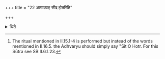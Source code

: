 +++
title = "22 आश्राव्याह सीद होतरिति"

+++

<details><summary>थिते</summary>

22. Having called for Āgnīdhra to say astu śrauṣaṭ he says "Sit, O Hotr̥." This much is the Pravara (selection of the Hotr̥).[^1]  


[^1]: The ritual mentioned in II.15.1-4 is performed but instead of the words mentioned in II.16.5. the Adhvaryu should simply say "Sit
O Hotr. For this Sūtra see ŚB II.6.1.23.
</details>
